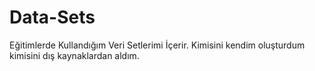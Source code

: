 # Data-Sets
Eğitimlerde Kullandığım Veri Setlerimi İçerir. Kimisini kendim oluşturdum kimisini dış kaynaklardan aldım.
